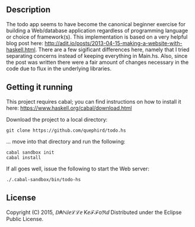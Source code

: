 ## Description

The todo app seems to have become the canonical beginner exercise for building a Web/database application regardless of programming language or choice of framework(s). This implementation is based on a very helpful blog post here: http://adit.io/posts/2013-04-15-making-a-website-with-haskell.html. There are a few sigificant differences here, namely that I tried separating concerns instead of keeping everything in  Main.hs. Also, since the post was written there were a fair amount of changes necessary in the code due to flux in the underlying libraries.

## Getting it running

This project requires cabal; you can find instructions on how to install it here: https://www.haskell.org/cabal/download.html

Download the project to a local directory:

    git clone https://github.com/quephird/todo.hs

... move into that directory and run the following:

    cabal sandbox init
    cabal install

If all goes well, issue the following to start the Web server:

    ./.cabal-sandbox/bin/todo-hs

## License

Copyright (C) 2015, ⅅ₳ℕⅈⅇℒℒⅇ Ƙⅇℱℱoℜⅆ Distributed under the Eclipse Public License.